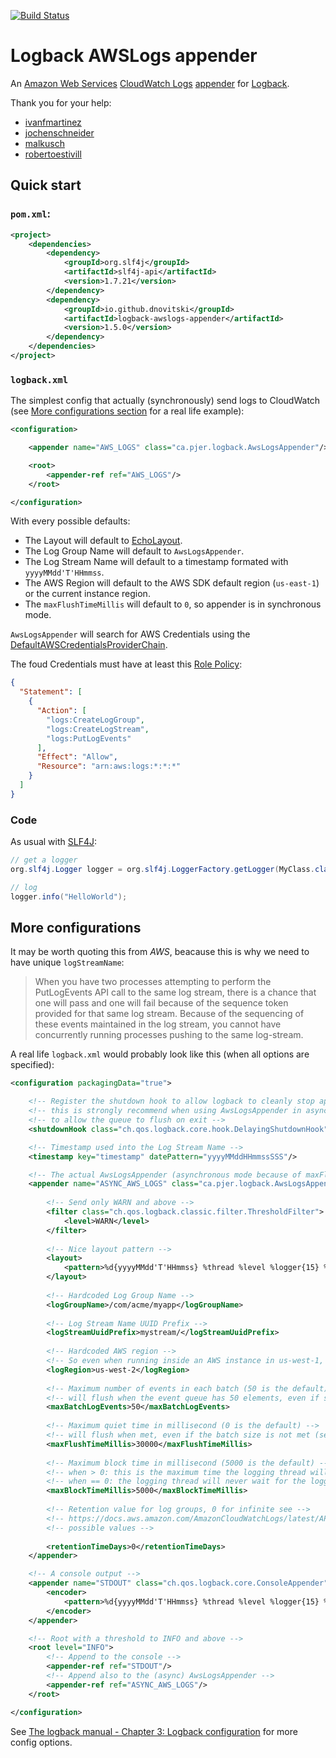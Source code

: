 [![Build Status](https://travis-ci.org/pierredavidbelanger/logback-awslogs-appender.svg?branch=master)](https://travis-ci.org/pierredavidbelanger/logback-awslogs-appender)

# Logback AWSLogs appender

An [Amazon Web Services](https://aws.amazon.com) [CloudWatch Logs](http://docs.aws.amazon.com/AmazonCloudWatchLogs/latest/APIReference/Welcome.html) [appender](http://logback.qos.ch/manual/appenders.html) for [Logback](http://logback.qos.ch/).

Thank you for your help:
- [ivanfmartinez](https://github.com/ivanfmartinez)
- [jochenschneider](https://github.com/jochenschneider)
- [malkusch](https://github.com/malkusch)
- [robertoestivill](https://github.com/robertoestivill)

## Quick start

### `pom.xml`:

```xml
<project>
    <dependencies>
        <dependency>
            <groupId>org.slf4j</groupId>
            <artifactId>slf4j-api</artifactId>
            <version>1.7.21</version>
        </dependency>
        <dependency>
            <groupId>io.github.dnovitski</groupId>
            <artifactId>logback-awslogs-appender</artifactId>
            <version>1.5.0</version>
        </dependency>
    </dependencies>
</project>
```

### `logback.xml`

The simplest config that actually (synchronously) send logs to CloudWatch (see [More configurations section](#more-configurations) for a real life example):

```xml
<configuration>

    <appender name="AWS_LOGS" class="ca.pjer.logback.AwsLogsAppender"/>

    <root>
        <appender-ref ref="AWS_LOGS"/>
    </root>

</configuration>
```

With every possible defaults:
- The Layout will default to [EchoLayout](http://logback.qos.ch/apidocs/ch/qos/logback/core/layout/EchoLayout.html).
- The Log Group Name will default to `AwsLogsAppender`.
- The Log Stream Name will default to a timestamp formated with `yyyyMMdd'T'HHmmss`.
- The AWS Region will default to the AWS SDK default region (`us-east-1`) or the current instance region.
- The `maxFlushTimeMillis` will default to `0`, so appender is in synchronous mode.

`AwsLogsAppender` will search for AWS Credentials using the [DefaultAWSCredentialsProviderChain](http://docs.aws.amazon.com/AWSJavaSDK/latest/javadoc/com/amazonaws/auth/DefaultAWSCredentialsProviderChain.html).

The foud Credentials must have at least this [Role Policy](http://docs.aws.amazon.com/IAM/latest/UserGuide/access_policies_manage.html):

```json
{
  "Statement": [
    {
      "Action": [
        "logs:CreateLogGroup",
        "logs:CreateLogStream",
        "logs:PutLogEvents"
      ],
      "Effect": "Allow",
      "Resource": "arn:aws:logs:*:*:*"
    }
  ]
}
```

### Code

As usual with [SLF4J](http://www.slf4j.org/):

```java
// get a logger
org.slf4j.Logger logger = org.slf4j.LoggerFactory.getLogger(MyClass.class);

// log
logger.info("HelloWorld");
```

## More configurations

It may be worth quoting this from _AWS_, beacause this is why we need to have unique `logStreamName`:

> When you have two processes attempting to perform the PutLogEvents API call to the same log stream, there is a chance that one will pass and one will fail because of the sequence token provided for that same log stream. Because of the sequencing of these events maintained in the log stream, you cannot have concurrently running processes pushing to the same log-stream.

A real life `logback.xml` would probably look like this (when all options are specified):

```xml
<configuration packagingData="true">

    <!-- Register the shutdown hook to allow logback to cleanly stop appenders -->
    <!-- this is strongly recommend when using AwsLogsAppender in async mode, -->
    <!-- to allow the queue to flush on exit -->
    <shutdownHook class="ch.qos.logback.core.hook.DelayingShutdownHook"/>

    <!-- Timestamp used into the Log Stream Name -->
    <timestamp key="timestamp" datePattern="yyyyMMddHHmmssSSS"/>

    <!-- The actual AwsLogsAppender (asynchronous mode because of maxFlushTimeMillis > 0) -->
    <appender name="ASYNC_AWS_LOGS" class="ca.pjer.logback.AwsLogsAppender">
    
        <!-- Send only WARN and above -->
        <filter class="ch.qos.logback.classic.filter.ThresholdFilter">
            <level>WARN</level>
        </filter>
        
        <!-- Nice layout pattern -->
        <layout>
            <pattern>%d{yyyyMMdd'T'HHmmss} %thread %level %logger{15} %msg%n</pattern>
        </layout>
        
        <!-- Hardcoded Log Group Name -->
        <logGroupName>/com/acme/myapp</logGroupName>
        
        <!-- Log Stream Name UUID Prefix -->
        <logStreamUuidPrefix>mystream/</logStreamUuidPrefix>
        
        <!-- Hardcoded AWS region -->
        <!-- So even when running inside an AWS instance in us-west-1, logs will go to us-west-2 -->
        <logRegion>us-west-2</logRegion>
        
        <!-- Maximum number of events in each batch (50 is the default) -->
        <!-- will flush when the event queue has 50 elements, even if still in quiet time (see maxFlushTimeMillis) -->
        <maxBatchLogEvents>50</maxBatchLogEvents>
        
        <!-- Maximum quiet time in millisecond (0 is the default) -->
        <!-- will flush when met, even if the batch size is not met (see maxBatchLogEvents) -->
        <maxFlushTimeMillis>30000</maxFlushTimeMillis>
        
        <!-- Maximum block time in millisecond (5000 is the default) -->
        <!-- when > 0: this is the maximum time the logging thread will wait for the logger, -->
        <!-- when == 0: the logging thread will never wait for the logger, discarding events while the queue is full -->
        <maxBlockTimeMillis>5000</maxBlockTimeMillis>
        
        <!-- Retention value for log groups, 0 for infinite see -->
        <!-- https://docs.aws.amazon.com/AmazonCloudWatchLogs/latest/APIReference/API_PutRetentionPolicy.html for other -->
        <!-- possible values -->
        
        <retentionTimeDays>0</retentionTimeDays>
    </appender>

    <!-- A console output -->
    <appender name="STDOUT" class="ch.qos.logback.core.ConsoleAppender">
        <encoder>
            <pattern>%d{yyyyMMdd'T'HHmmss} %thread %level %logger{15} %msg%n</pattern>
        </encoder>
    </appender>

    <!-- Root with a threshold to INFO and above -->
    <root level="INFO">
        <!-- Append to the console -->
        <appender-ref ref="STDOUT"/>
        <!-- Append also to the (async) AwsLogsAppender -->
        <appender-ref ref="ASYNC_AWS_LOGS"/>
    </root>

</configuration>
```

See [The logback manual - Chapter 3: Logback configuration](http://logback.qos.ch/manual/configuration.html) for more config options.
